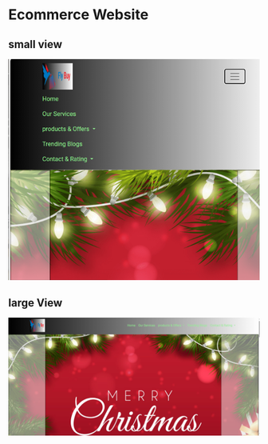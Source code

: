 # Ecommerce Website

## small view

![Alt text](<Screenshot (35)-1.png>)

## large View

![Alt text](<Screenshot (34).png>) 